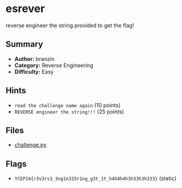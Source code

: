 # esrever
reverse engineer the string provided to get the flag!

## Summary
- **Author:** branzin
- **Category:** Reverse Engineering
- **Difficulty:** Easy

## Hints
- `read the challenge name again` (10 points)
- `REVERSE engineer the string!!!` (25 points)

## Files
- [challenge.py](dist/challenge.py)

## Flags
- `YCEP24{r3v3rs3_3ng1n333r1ng_g3t_1t_h4h4h4h3h33h3h333}` (static)

